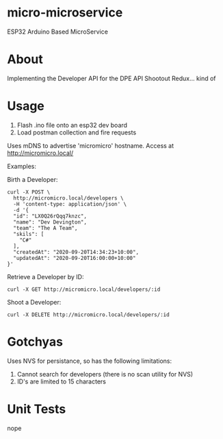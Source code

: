 # micro-microservice
ESP32 Arduino Based MicroService

# About
Implementing the Developer API for the DPE API Shootout Redux... kind of

# Usage
1. Flash .ino file onto an esp32 dev board
2. Load postman collection and fire requests

Uses mDNS to advertise 'micromicro' hostname. Access at http://micromicro.local/

Examples:

Birth a Developer:
```
curl -X POST \
  http://micromicro.local/developers \
  -H 'content-type: application/json' \
  -d '{
  "id": "LX0Q26rQqq7knzc",
  "name": "Dev Devington",
  "team": "The A Team",
  "skils": [
    "C#"
  ],
  "createdAt": "2020-09-20T14:34:23+10:00",
  "updatedAt": "2020-09-20T16:00:00+10:00"
}'
```

Retrieve a Developer by ID:
```
curl -X GET http://micromicro.local/developers/:id
```

Shoot a Developer:
```
curl -X DELETE http://micromicro.local/developers/:id
```

# Gotchyas
Uses NVS for persistance, so has the following limitations:
1. Cannot search for developers (there is no scan utility for NVS)
2. ID's are limited to 15 characters


# Unit Tests
nope
